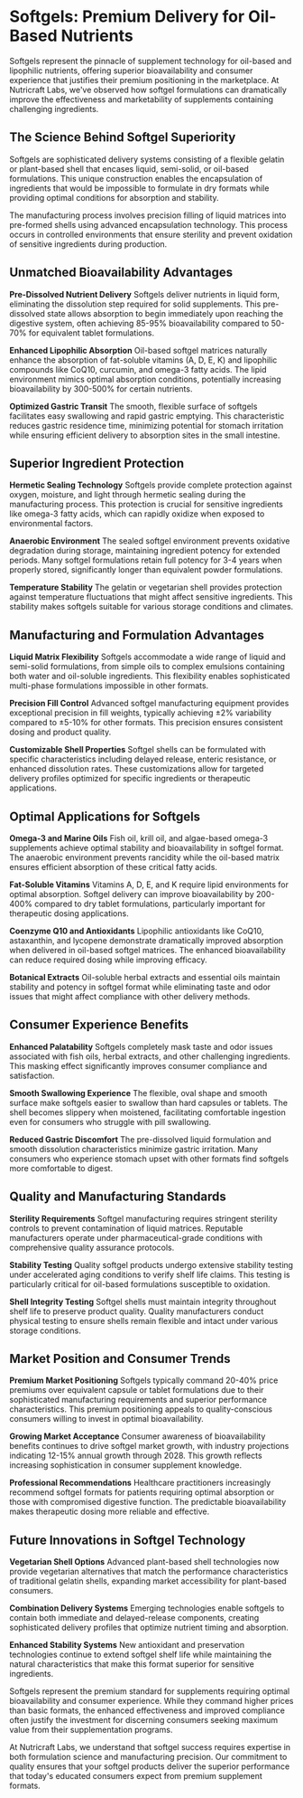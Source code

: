 # Softgels: Premium Delivery for Oil-Based Nutrients

Softgels represent the pinnacle of supplement technology for oil-based and lipophilic nutrients, offering superior bioavailability and consumer experience that justifies their premium positioning in the marketplace. At Nutricraft Labs, we've observed how softgel formulations can dramatically improve the effectiveness and marketability of supplements containing challenging ingredients.

## The Science Behind Softgel Superiority

Softgels are sophisticated delivery systems consisting of a flexible gelatin or plant-based shell that encases liquid, semi-solid, or oil-based formulations. This unique construction enables the encapsulation of ingredients that would be impossible to formulate in dry formats while providing optimal conditions for absorption and stability.

The manufacturing process involves precision filling of liquid matrices into pre-formed shells using advanced encapsulation technology. This process occurs in controlled environments that ensure sterility and prevent oxidation of sensitive ingredients during production.

## Unmatched Bioavailability Advantages

**Pre-Dissolved Nutrient Delivery**
Softgels deliver nutrients in liquid form, eliminating the dissolution step required for solid supplements. This pre-dissolved state allows absorption to begin immediately upon reaching the digestive system, often achieving 85-95% bioavailability compared to 50-70% for equivalent tablet formulations.

**Enhanced Lipophilic Absorption**
Oil-based softgel matrices naturally enhance the absorption of fat-soluble vitamins (A, D, E, K) and lipophilic compounds like CoQ10, curcumin, and omega-3 fatty acids. The lipid environment mimics optimal absorption conditions, potentially increasing bioavailability by 300-500% for certain nutrients.

**Optimized Gastric Transit**
The smooth, flexible surface of softgels facilitates easy swallowing and rapid gastric emptying. This characteristic reduces gastric residence time, minimizing potential for stomach irritation while ensuring efficient delivery to absorption sites in the small intestine.

## Superior Ingredient Protection

**Hermetic Sealing Technology**
Softgels provide complete protection against oxygen, moisture, and light through hermetic sealing during the manufacturing process. This protection is crucial for sensitive ingredients like omega-3 fatty acids, which can rapidly oxidize when exposed to environmental factors.

**Anaerobic Environment**
The sealed softgel environment prevents oxidative degradation during storage, maintaining ingredient potency for extended periods. Many softgel formulations retain full potency for 3-4 years when properly stored, significantly longer than equivalent powder formulations.

**Temperature Stability**
The gelatin or vegetarian shell provides protection against temperature fluctuations that might affect sensitive ingredients. This stability makes softgels suitable for various storage conditions and climates.

## Manufacturing and Formulation Advantages

**Liquid Matrix Flexibility**
Softgels accommodate a wide range of liquid and semi-solid formulations, from simple oils to complex emulsions containing both water and oil-soluble ingredients. This flexibility enables sophisticated multi-phase formulations impossible in other formats.

**Precision Fill Control**
Advanced softgel manufacturing equipment provides exceptional precision in fill weights, typically achieving ±2% variability compared to ±5-10% for other formats. This precision ensures consistent dosing and product quality.

**Customizable Shell Properties**
Softgel shells can be formulated with specific characteristics including delayed release, enteric resistance, or enhanced dissolution rates. These customizations allow for targeted delivery profiles optimized for specific ingredients or therapeutic applications.

## Optimal Applications for Softgels

**Omega-3 and Marine Oils**
Fish oil, krill oil, and algae-based omega-3 supplements achieve optimal stability and bioavailability in softgel format. The anaerobic environment prevents rancidity while the oil-based matrix ensures efficient absorption of these critical fatty acids.

**Fat-Soluble Vitamins**
Vitamins A, D, E, and K require lipid environments for optimal absorption. Softgel delivery can improve bioavailability by 200-400% compared to dry tablet formulations, particularly important for therapeutic dosing applications.

**Coenzyme Q10 and Antioxidants**
Lipophilic antioxidants like CoQ10, astaxanthin, and lycopene demonstrate dramatically improved absorption when delivered in oil-based softgel matrices. The enhanced bioavailability can reduce required dosing while improving efficacy.

**Botanical Extracts**
Oil-soluble herbal extracts and essential oils maintain stability and potency in softgel format while eliminating taste and odor issues that might affect compliance with other delivery methods.

## Consumer Experience Benefits

**Enhanced Palatability**
Softgels completely mask taste and odor issues associated with fish oils, herbal extracts, and other challenging ingredients. This masking effect significantly improves consumer compliance and satisfaction.

**Smooth Swallowing Experience**
The flexible, oval shape and smooth surface make softgels easier to swallow than hard capsules or tablets. The shell becomes slippery when moistened, facilitating comfortable ingestion even for consumers who struggle with pill swallowing.

**Reduced Gastric Discomfort**
The pre-dissolved liquid formulation and smooth dissolution characteristics minimize gastric irritation. Many consumers who experience stomach upset with other formats find softgels more comfortable to digest.

## Quality and Manufacturing Standards

**Sterility Requirements**
Softgel manufacturing requires stringent sterility controls to prevent contamination of liquid matrices. Reputable manufacturers operate under pharmaceutical-grade conditions with comprehensive quality assurance protocols.

**Stability Testing**
Quality softgel products undergo extensive stability testing under accelerated aging conditions to verify shelf life claims. This testing is particularly critical for oil-based formulations susceptible to oxidation.

**Shell Integrity Testing**
Softgel shells must maintain integrity throughout shelf life to preserve product quality. Quality manufacturers conduct physical testing to ensure shells remain flexible and intact under various storage conditions.

## Market Position and Consumer Trends

**Premium Market Positioning**
Softgels typically command 20-40% price premiums over equivalent capsule or tablet formulations due to their sophisticated manufacturing requirements and superior performance characteristics. This premium positioning appeals to quality-conscious consumers willing to invest in optimal bioavailability.

**Growing Market Acceptance**
Consumer awareness of bioavailability benefits continues to drive softgel market growth, with industry projections indicating 12-15% annual growth through 2028. This growth reflects increasing sophistication in consumer supplement knowledge.

**Professional Recommendations**
Healthcare practitioners increasingly recommend softgel formats for patients requiring optimal absorption or those with compromised digestive function. The predictable bioavailability makes therapeutic dosing more reliable and effective.

## Future Innovations in Softgel Technology

**Vegetarian Shell Options**
Advanced plant-based shell technologies now provide vegetarian alternatives that match the performance characteristics of traditional gelatin shells, expanding market accessibility for plant-based consumers.

**Combination Delivery Systems**
Emerging technologies enable softgels to contain both immediate and delayed-release components, creating sophisticated delivery profiles that optimize nutrient timing and absorption.

**Enhanced Stability Systems**
New antioxidant and preservation technologies continue to extend softgel shelf life while maintaining the natural characteristics that make this format superior for sensitive ingredients.

Softgels represent the premium standard for supplements requiring optimal bioavailability and consumer experience. While they command higher prices than basic formats, the enhanced effectiveness and improved compliance often justify the investment for discerning consumers seeking maximum value from their supplementation programs.

At Nutricraft Labs, we understand that softgel success requires expertise in both formulation science and manufacturing precision. Our commitment to quality ensures that your softgel products deliver the superior performance that today's educated consumers expect from premium supplement formats.